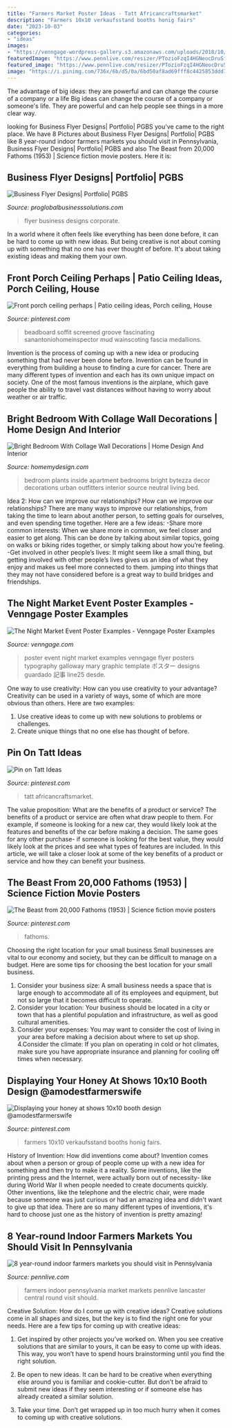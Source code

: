 ```yaml
---
title: "Farmers Market Poster Ideas - Tatt Africancraftsmarket"
description: "Farmers 10x10 verkaufsstand booths honig fairs"
date: "2023-10-03"
categories:
- "ideas"
images:
- "https://venngage-wordpress-gallery.s3.amazonaws.com/uploads/2018/10/The-Night-Market-Event-Poster-Example5-1.png"
featuredImage: "https://www.pennlive.com/resizer/PTozioFzqI4HGNeocDruSfRlHY0=/1200x0/arc-anglerfish-arc2-prod-advancelocal.s3.amazonaws.com/public/IAW7LTPB2RB47DHC7DG5633VFQ.JPG"
featured_image: "https://www.pennlive.com/resizer/PTozioFzqI4HGNeocDruSfRlHY0=/1200x0/arc-anglerfish-arc2-prod-advancelocal.s3.amazonaws.com/public/IAW7LTPB2RB47DHC7DG5633VFQ.JPG"
image: "https://i.pinimg.com/736x/6b/d5/0a/6bd50af8ad69fff8c4425853ddd7e902--porch-ceiling-ceiling-decor.jpg"
---
```



The advantage of big ideas: they are powerful and can change the course of a company or a life
Big ideas can change the course of a company or someone's life. They are powerful and can help people see things in a more clear way.

	

		
looking for Business Flyer Designs| Portfolio| PGBS you've came to the right place. We have 8 Pictures about Business Flyer Designs| Portfolio| PGBS like 8 year-round indoor farmers markets you should visit in Pennsylvania, Business Flyer Designs| Portfolio| PGBS and also The Beast from 20,000 Fathoms (1953) | Science fiction movie posters. Here it is:
		
    
## Business Flyer Designs| Portfolio| PGBS

<img loading=lazy src="https://www.proglobalbusinesssolutions.com/wp-content/uploads/2020/05/corporate-flyer.jpg" onerror="this.onerror=null;this.src='https://tse2.mm.bing.net/th?id=OIP.atac1MFIuKPCtP3gdKJ53QHaFS&amp;pid=15.1';" alt="Business Flyer Designs| Portfolio| PGBS">

_Source: proglobalbusinesssolutions.com_

>flyer business designs corporate. 

	

In a world where it often feels like everything has been done before, it can be hard to come up with new ideas. But being creative is not about coming up with something that no one has ever thought of before. It's about taking existing ideas and making them your own.

    
## Front Porch Ceiling Perhaps | Patio Ceiling Ideas, Porch Ceiling, House

<img loading=lazy src="https://i.pinimg.com/736x/6b/d5/0a/6bd50af8ad69fff8c4425853ddd7e902--porch-ceiling-ceiling-decor.jpg" onerror="this.onerror=null;this.src='https://tse3.mm.bing.net/th?id=OIP.aSk1eMEpYiFT6vuEvvolMgHaFr&amp;pid=15.1';" alt="Front porch ceiling perhaps | Patio ceiling ideas, Porch ceiling, House">

_Source: pinterest.com_

>beadboard soffit screened groove fascinating sanantoniohomeinspector mud wainscoting fascia medallions. 

	

Invention is the process of coming up with a new idea or producing something that had never been done before. Invention can be found in everything from building a house to finding a cure for cancer. There are many different types of invention and each has its own unique impact on society. One of the most famous inventions is the airplane, which gave people the ability to travel vast distances without having to worry about weather or air traffic.

    
## Bright Bedroom With Collage Wall Decorations | Home Design And Interior

<img loading=lazy src="http://homemydesign.com/wp-content/uploads/2017/08/summer-bedroom-ideas.jpg" onerror="this.onerror=null;this.src='https://tse1.mm.bing.net/th?id=OIP.CBzU1MMrpkVQFPsFSclN4gDMEy&amp;pid=15.1';" alt="Bright Bedroom With Collage Wall Decorations | Home Design And Interior">

_Source: homemydesign.com_

>bedroom plants inside apartment bedrooms bright bytezza decor decorations urban outfitters interior source neutral living bed. 

	

Idea 2: How can we improve our relationships?
How can we improve our relationships? There are many ways to improve our relationships, from taking the time to learn about another person, to setting goals for ourselves, and even spending time together. Here are a few ideas: 
-Share more common interests: When we share more in common, we feel closer and easier to get along. This can be done by talking about similar topics, going on walks or biking rides together, or simply talking about how you’re feeling. 
-Get involved in other people’s lives: It might seem like a small thing, but getting involved with other people’s lives gives us an idea of what they enjoy and makes us feel more connected to them. jumping into things that they may not have considered before is a great way to build bridges and friendships.

    
## The Night Market Event Poster Examples - Venngage Poster Examples

<img loading=lazy src="https://venngage-wordpress-gallery.s3.amazonaws.com/uploads/2018/10/The-Night-Market-Event-Poster-Example5-1.png" onerror="this.onerror=null;this.src='https://tse2.mm.bing.net/th?id=OIP.nzdmsF_xjqhb-kCdSNYBswHaLT&amp;pid=15.1';" alt="The Night Market Event Poster Examples - Venngage Poster Examples">

_Source: venngage.com_

>poster event night market examples venngage flyer posters typography galloway mary graphic template ポスター designs guardado 記事 line25 desde. 

	

One way to use creativity: How can you use creativity to your advantage?
Creativity can be used in a variety of ways, some of which are more obvious than others. Here are two examples: 
1. Use creative ideas to come up with new solutions to problems or challenges.
2. Create unique things that no one else has thought of before.

    
## Pin On Tatt Ideas

<img loading=lazy src="https://i.pinimg.com/736x/be/63/75/be6375fce01163e77ef0c4ef9d0d2c2d--zulu-warrior-tatt.jpg" onerror="this.onerror=null;this.src='https://tse1.mm.bing.net/th?id=OIP.Pkf9wnAm29esdySC_ZMH5QHaLQ&amp;pid=15.1';" alt="Pin on Tatt Ideas">

_Source: pinterest.com_

>tatt africancraftsmarket. 

	

The value proposition: What are the benefits of a product or service?
The benefits of a product or service are often what draw people to them. For example, if someone is looking for a new car, they would likely look at the features and benefits of the car before making a decision. The same goes for any other purchase- if someone is looking for the best value, they would likely look at the prices and see what types of features are included. In this article, we will take a closer look at some of the key benefits of a product or service and how they can benefit your business.

    
## The Beast From 20,000 Fathoms (1953) | Science Fiction Movie Posters

<img loading=lazy src="https://i.pinimg.com/736x/d8/60/b3/d860b3ed2d26c590f450fe3a4e962526.jpg" onerror="this.onerror=null;this.src='https://tse4.mm.bing.net/th?id=OIP.FXEa5Sj08P2PYfh8OTHXswHaOD&amp;pid=15.1';" alt="The Beast from 20,000 Fathoms (1953) | Science fiction movie posters">

_Source: pinterest.com_

>fathoms. 

	

Choosing the right location for your small business
Small businesses are vital to our economy and society, but they can be difficult to manage on a budget. Here are some tips for choosing the best location for your small business. 
1. Consider your business size: A small business needs a space that is large enough to accommodate all of its employees and equipment, but not so large that it becomes difficult to operate. 
2. Consider your location: Your business should be located in a city or town that has a plentiful population and infrastructure, as well as good cultural amenities. 
3. Consider your expenses: You may want to consider the cost of living in your area before making a decision about where to set up shop. 
4.Consider the climate: If you plan on operating in cold or hot climates, make sure you have appropriate insurance and planning for cooling off times when necessary.

    
## Displaying Your Honey At Shows 10x10 Booth Design @amodestfarmerswife

<img loading=lazy src="https://i.pinimg.com/736x/2f/c0/03/2fc003637f5afb00ad6fa7e41813de9b.jpg" onerror="this.onerror=null;this.src='https://tse3.mm.bing.net/th?id=OIP.iHUmYjm7tMU0Ib3oz72_tgHaJ3&amp;pid=15.1';" alt="Displaying your honey at shows 10x10 booth design @amodestfarmerswife">

_Source: pinterest.com_

>farmers 10x10 verkaufsstand booths honig fairs. 

	

History of Invention: How did inventions come about?
Invention comes about when a person or group of people come up with a new idea for something and then try to make it a reality. Some inventions, like the printing press and the Internet, were actually born out of necessity- like during World War II when people needed to create documents quickly. Other inventions, like the telephone and the electric chair, were made because someone was just curious or had an amazing idea and didn't want to give up that idea. There are so many different types of inventions, it's hard to choose just one as the history of invention is pretty amazing!

    
## 8 Year-round Indoor Farmers Markets You Should Visit In Pennsylvania

<img loading=lazy src="https://www.pennlive.com/resizer/PTozioFzqI4HGNeocDruSfRlHY0=/1200x0/arc-anglerfish-arc2-prod-advancelocal.s3.amazonaws.com/public/IAW7LTPB2RB47DHC7DG5633VFQ.JPG" onerror="this.onerror=null;this.src='https://tse3.mm.bing.net/th?id=OIP.uBiX9lOEAcLTHlWkHpbodgHaE8&amp;pid=15.1';" alt="8 year-round indoor farmers markets you should visit in Pennsylvania">

_Source: pennlive.com_

>farmers indoor pennsylvania market markets pennlive lancaster central round visit should. 

	

Creative Solution: How do I come up with creative ideas?
Creative solutions come in all shapes and sizes, but the key is to find the right one for your needs. Here are a few tips for coming up with creative ideas:
1. Get inspired by other projects you’ve worked on. When you see creative solutions that are similar to yours, it can be easy to come up with ideas. This way, you won’t have to spend hours brainstorming until you find the right solution.

2. Be open to new ideas. It can be hard to be creative when everything else around you is familiar and cookie-cutter. But don’t be afraid to submit new ideas if they seem interesting or if someone else has already created a similar solution.

3. Take your time. Don’t get wrapped up in too much hurry when it comes to coming up with creative solutions.

